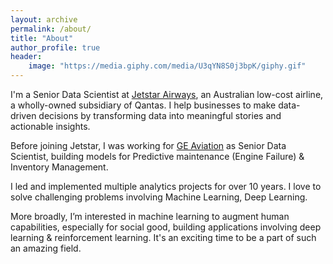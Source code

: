 ```yaml
---
layout: archive
permalink: /about/
title: "About"
author_profile: true
header:
    image: "https://media.giphy.com/media/U3qYN8S0j3bpK/giphy.gif"
---
```


I'm a Senior Data Scientist at [Jetstar Airways](https://www.jetstar.com/au/en/about-us?pid=mainfooter:about-us), an Australian low-cost airline, a wholly-owned subsidiary of Qantas. I help businesses to make data-driven decisions by transforming data into meaningful stories and actionable insights. 

Before joining Jetstar, I was working for [GE Aviation](https://www.geaviation.com/) as Senior Data Scientist, building models for Predictive maintenance (Engine Failure) & Inventory Management. 

I led and implemented multiple analytics projects for over 10 years. I love to solve challenging problems involving Machine Learning, Deep Learning.

More broadly, I’m interested in machine learning to augment human capabilities, especially for social good, building applications involving deep learning & reinforcement learning. It's an exciting time to be a part of such an amazing field. 







